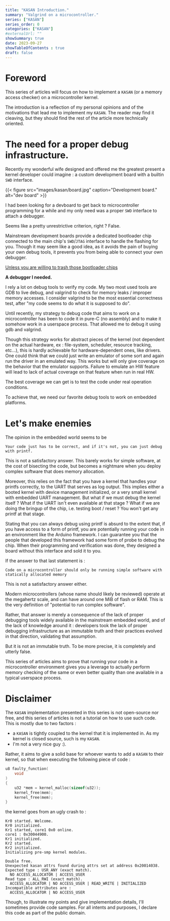 ```yaml
---
title: "KASAN Introduction."
summary: "Valgrind on a microcontroller."
series: ["KASAN"]
series_order: 0
categories: ["KASAN"]
#externalUrl: ""
showSummary: true
date: 2023-09-27
showTableOfContents : true
draft: false
---
```


# Foreword

This series of articles will focus on how to implement a `KASAN` (or a memory access checker) on a microcontroller kernel.

The introduction is a reflection of my personal opinions and of the motivations that lead me to implement my `KASAN`.
The reader may find it cleaving, but they should find the rest of the article more technically oriented.

# The need for a proper debug infrastructure.

Recently my wonderful wife designed and offered me the greatest present a kernel developer could imagine : a custom development board with a builtin `SWD` interface.

{{< figure
    src="images/kasan/board.jpg"
    caption="Development board."
    alt="dev board"
    >}}

I had been looking for a devboard to get back to microcontroller programming for a while and my only need was a proper `SWD` interface to attach a debugger.

Seems like a pretty unrestrictive criterion, right ? False.

Mainstream development boards provide a dedicated bootloader chip connected to the main chip's `SWD`/`JTAG` interface to handle the flashing for you.
Though it may seem like a good idea, as it avoids the pain of buying your own debug tools, it prevents you from being able to connect your own debugger.

[Unless you are willing to trash those bootloader chips](https://mcuoneclipse.com/2017/04/29/modifying-the-teensy-3-5-and-3-6-for-arm-swd-debugging/)

**A debugger I needed.**

I rely a lot on debug tools to verify my code. My two most used tools are GDB to live debug, and valgrind to check for memory leaks / improper memory accesses.
I consider valgrind to be the most essential correctness test, after "my code seems to do what it is supposed to do".

Until recently, my strategy to debug code that aims to work on a microcontroller has been to code it in pure-C (no assembly) and to make it somehow work in a userspace process.
That allowed me to debug it using gdb and valgrind.

Though this strategy works for abstract pieces of the kernel (not dependent on the actual hardware, ex : file-system, scheduler, resource tracking, etc...), this is hardly achievable for hardware-dependent ones, like drivers.
One could think that we could just write an emulator of some sort and again run the driver in an emulated way.
This works but will only give coverage on the behavior that the emulator supports. Failure to emulate an HW feature will lead to lack of actual coverage on that feature when run in real HW. 

The best coverage we can get is to test the code under real operation conditions.

To achieve that, we need our favorite debug tools to work on embedded platforms.

# Let's make enemies

The opinion in the embedded world seems to be

```Your code just has to be correct, and if it's not, you can just debug with printf.```

This is not a satisfactory answer.
This barely works for simple software, at the cost of bisecting the code, but becomes a nightmare when you deploy complex software that does memory allocation.

Moreover, this relies on the fact that you have a kernel that handles your printfs correctly, to the UART that serves as log output.
This implies either a booted kernel with device management initialized, or a very small kernel with embedded UART management.
But what if we must debug the kernel itself ? What if the UART isn't even available at that stage ?
What if we are doing the bringup of the chip, i.e. testing boot / reset ? You won't get any printf at that stage.

Stating that you can always debug using printf is absurd to the extent that, if you have access to a form of printf, you are potentially running your code in an environment like the Arduino framework.
I can guarantee you that the people that developed this framework had some form of probe to debug the chip.
When their programming and verification was done, they designed a board without this interface and sold it to you.

If the answer to that last statement is :

```Code on a microcontroller should only be running simple software with statically allocated memory```

This is not a satisfactory answer either. 

Modern microcontrollers (whose name should likely be reviewed) operate at the megahertz scale, and can have around one MiB of flash or RAM.
This is the very definition of "potential to run complex software".

Rather, that answer is merely a consequence of the lack of proper debugging tools widely available in the mainstream embedded world, and of the lack of knowledge around it : developers took the lack of proper debugging infrastructure as an immutable truth and their practices evolved in that direction, validating that assumption.

But it is not an immutable truth.
To be more precise, it is completely and utterly false.

This series of articles aims to prove that running your code in a microcontroller environment gives you a leverage to actually perform memory checking of the same or even better quality than one available in a typical userspace process.

# Disclaimer 

The `KASAN` implementation presented in this series is not open-source nor free, and this series of articles is not a tutorial on how to use such code.
This is mostly due to two factors :
- a `KASAN` is tightly coupled to the kernel that it is implemented in. As my kernel is closed source, such is my `KASAN`.
- I'm not a very nice guy :).

Rather, it aims to give a solid base for whoever wants to add a `KASAN` to their kernel, so that when executing the following piece of code :

```C
u8 faulty_function(                                 
    void                                          
)
{                                               
    u32 *mem = kernel_malloc(sizeof(u32));             
    kernel_free(mem);
    kernel_free(mem);
}

```

the kernel goes from an ugly crash to :


```
Kr0 started. Welcome.
Kr0 initialized.
Kr1 started, core1 0x0 online.
core1 : 0x30044900.
Kr1 initialized.
Kr2 started.
Kr2 initialized.
Initializing pre-smp kernel modules.

Double free.
Unexpected kasan attrs found during attrs set at address 0x20014038.
Expected type : USR_ANY (exact match).
  NO ACCESS_ALLOCATOR | ACCESS_USER
Read type : ALL_RWI (exact match).
  ACCESS_ALLOCATOR | NO ACCESS_USER | READ_WRITE | INITIALIZED
Incompatible attributes are :
  ACCESS_ALLOCATOR | NO ACCESS_USER
```

Though, to illustrate my points and give implementation details, I'll sometimes provide code samples.
For all intents and purposes, I declare this code as part of the public domain.
